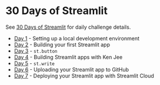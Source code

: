 # 30 Days of Streamlit

See [30 Days of Streamlit](https://share.streamlit.io/streamlit/30days) for daily challenge details.

* [Day 1](day-1) - Setting up a local development environment
* [Day 2](day-2) - Building your first Streamlit app
* [Day 3](day-3) - `st.button`
* [Day 4](day-4) - Building Streamlit apps with Ken Jee
* [Day 5](day-5) - `st.write`
* [Day 6](day-6) - Uploading your Streamlit app to GitHub
* [Day 7](day-7) - Deploying your Streamlit app with Streamlit Cloud
